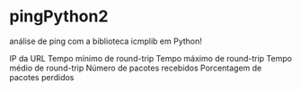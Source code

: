 # pingPython2

análise de ping com a biblioteca icmplib em Python!

IP da URL
Tempo mínimo de round-trip
Tempo máximo de round-trip
Tempo médio de round-trip
Número de pacotes recebidos
Porcentagem de pacotes perdidos
